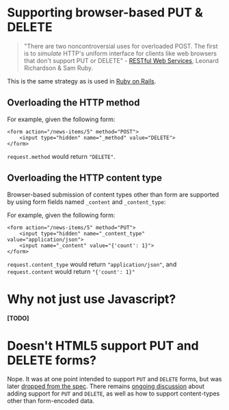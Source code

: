 Supporting browser-based PUT & DELETE
=====================================

> "There are two noncontroversial uses for overloaded POST.  The first is to *simulate* HTTP's uniform interface for clients like web browsers that don't support PUT or DELETE" - [RESTful Web Services](1), Leonard Richardson & Sam Ruby.

This is the same strategy as is used in [Ruby on Rails](2).

Overloading the HTTP method
---------------------------

For example, given the following form:

    <form action="/news-items/5" method="POST">
	    <input type="hidden" name="_method" value="DELETE">
	</form>

`request.method` would return `"DELETE"`.

Overloading the HTTP content type
---------------------------------

Browser-based submission of content types other than form are supported by using form fields named `_content` and `_content_type`:

For example, given the following form:

    <form action="/news-items/5" method="PUT">
	    <input type="hidden" name="_content_type" value="application/json">
		<input name="_content" value="{'count': 1}">
	</form>

`request.content_type` would return `"application/json"`, and `request.content` would return `"{'count': 1}"`

Why not just use Javascript? 
============================

**[TODO]**

Doesn't HTML5 support PUT and DELETE forms?
===========================================

Nope.  It was at one point intended to support `PUT` and `DELETE` forms, but was later [dropped from the spec](3).  There remains [ongoing discussion](4) about adding support for `PUT` and `DELETE`, as well as how to support content-types other than form-encoded data.

[1]: http://www.amazon.com/Restful-Web-Services-Leonard-Richardson/dp/0596529260
[2]: http://guides.rubyonrails.org/form_helpers.html#how-do-forms-with-put-or-delete-methods-work
[3]: http://www.w3.org/TR/html5-diff/#changes-2010-06-24
[4]: http://amundsen.com/examples/put-delete-forms/
